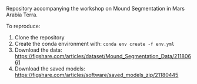 Repository accompanying the workshop on Mound Segmentation in Mars Arabia Terra.

To reproduce:

1. Clone the repository
2. Create the conda environment with: `conda env create -f env.yml`
3. Download the data: https://figshare.com/articles/dataset/Mound_Segmentation_Data/21180661
4. Download the saved models: https://figshare.com/articles/software/saved_models_zip/21180445
